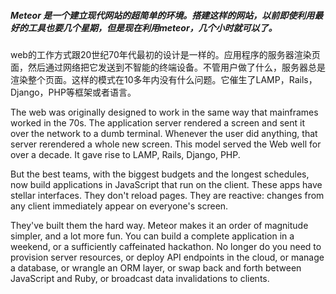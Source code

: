 ##### Meteor 是一个建立现代网站的超简单的环境。搭建这样的网站，以前即使利用最好的工具也要几个星期，但是现在利用meteor，几个小时就可以了。

web的工作方式跟20世纪70年代最初的设计是一样的。应用程序的服务器渲染页面，然后通过网络把它发送到不智能的终端设备。不管用户做了什么，服务器总是渲染整个页面。这样的模式在10多年内没有什么问题。它催生了LAMP，Rails，Django，PHP等框架或者语言。


The web was originally designed to work in the same way that mainframes worked in the 70s. The application server rendered a screen and sent it over the network to a dumb terminal. Whenever the user did anything, that server rerendered a whole new screen. This model served the Web well for over a decade. It gave rise to LAMP, Rails, Django, PHP.



But the best teams, with the biggest budgets and the longest schedules, now build applications in JavaScript that run on the client. These apps have stellar interfaces. They don't reload pages. They are reactive: changes from any client immediately appear on everyone's screen.


They've built them the hard way. Meteor makes it an order of magnitude simpler, and a lot more fun. You can build a complete application in a weekend, or a sufficiently caffeinated hackathon. No longer do you need to provision server resources, or deploy API endpoints in the cloud, or manage a database, or wrangle an ORM layer, or swap back and forth between JavaScript and Ruby, or broadcast data invalidations to clients.